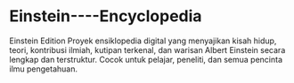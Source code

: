 # Einstein----Encyclopedia
Einstein Edition Proyek ensiklopedia digital yang menyajikan kisah hidup, teori, kontribusi ilmiah, kutipan terkenal, dan warisan Albert Einstein secara lengkap dan terstruktur. Cocok untuk pelajar, peneliti, dan semua pencinta ilmu pengetahuan. 
